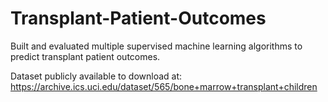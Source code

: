 # Transplant-Patient-Outcomes

Built and evaluated multiple supervised machine learning algorithms to predict transplant patient outcomes. 

Dataset publicly available to download at: https://archive.ics.uci.edu/dataset/565/bone+marrow+transplant+children
